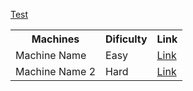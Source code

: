 <a href="https://nuceiar.github.io/test">Test</a>

<table class="Machines">
  <tr>
      <th>Machines</th>
      <th>Dificulty</th>
      <th>Link</th>
  </tr> 
  <tr>
      <td>Machine Name</td>
      <td>Easy</td>
      <td><a href="https://www.youtube.com/watch?v=o5g-lUuFgpg">Link</a></td>
  </tr>
  <tr>
      <td>Machine Name 2</td>
      <td>Hard</td>
      <td><a href="https://www.youtube.com/watch?v=o5g-lUuFgpg">Link</a></td>
  </tr>
</table>
